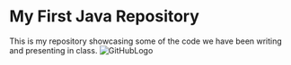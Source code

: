 # My First Java Repository
This is my repository showcasing some of the code we have been writing and presenting in class.
![GitHubLogo](https://cdn0.tnwcdn.com/wp-content/blogs.dir/1/files/2018/03/GitHub-brave-hed-796x418.jpg)
